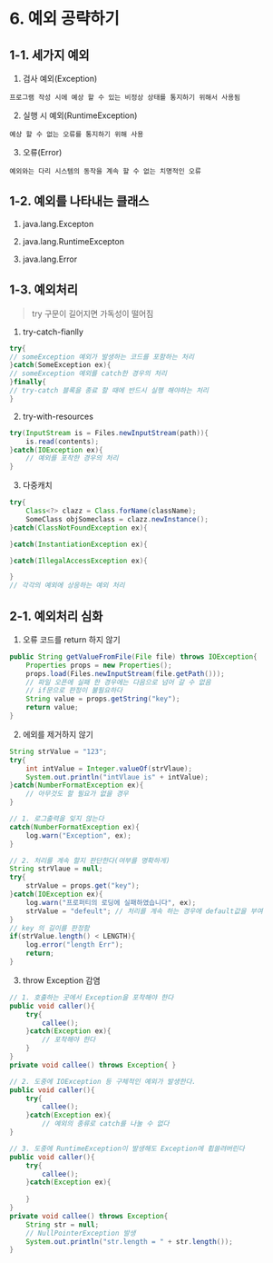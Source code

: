 # 6. 예외 공략하기

## 1-1. 세가지 예외

1. 검사 예외(Exception)
```
프로그램 작성 시에 예상 할 수 있는 비정상 상태를 통지하기 위해서 사용됨
```
2. 실행 시 예외(RuntimeException)
```
예상 할 수 없는 오류를 통지하기 위해 사용
```
3. 오류(Error)
```
예외와는 다리 시스템의 동작을 계속 할 수 없는 치명적인 오류
```
## 1-2. 예외를 나타내는 클래스

1. java.lang.Excepton

2. java.lang.RuntimeExcepton

3. java.lang.Error

## 1-3. 예외처리

>try 구문이 길어지면 가독성이 떨어짐

1. try-catch-fianlly
```java
try{
// someException 예외가 발생하는 코드를 포함하는 처리
}catch(SomeException ex){
// someException 예외를 catch한 경우의 처리
}finally{
// try-catch 블록을 종료 할 때에 반드시 실행 해야하는 처리
}
```
2. try-with-resources
```java
try(InputStream is = Files.newInputStream(path)){
    is.read(contents);
}catch(IOException ex){
    // 예외를 포착한 경우의 처리
}
```
3. 다중캐치
```java
try{
    Class<?> clazz = Class.forName(className);
    SomeClass objSomeclass = clazz.newInstance();
}catch(ClassNotFoundException ex){

}catch(InstantiationException ex){

}catch(IllegalAccessException ex){

}
// 각각의 예외에 상응하는 예외 처리
```

## 2-1. 예외처리 심화

1. 오류 코드를 return 하지 않기
```java
public String getValueFromFile(File file) throws IOException{
    Properties props = new Properties();
    props.load(Files.newInputStream(file.getPath()));
    // 파일 오픈에 실패 한 경우에는 다음으로 넘어 갈 수 없음
    // if문으로 판정이 불필요하다
    String value = props.getString("key");
    return value;
}
```
2. 에외를 제거하지 않기
```java
String strValue = "123";
try{
    int intValue = Integer.valueOf(strVlaue);
    System.out.println("intVlaue is" + intValue);
}catch(NumberFormatException ex){
    // 아무것도 할 필요가 없을 경우
}
```
```java
// 1. 로그출력을 잊지 않는다
catch(NumberFormatException ex){
    log.warn("Exception", ex);
}
```
```java
// 2. 처리를 계속 할지 판단한다(여부를 명확하게)
String strVlaue = null;
try{
    strValue = props.get("key");
}catch(IOException ex){
    log.warn("프로퍼티의 로딩에 실패하였습니다", ex);
    strValue = "defeult"; // 처리를 계속 하는 경우에 default값을 부여
}
// key 의 길이를 판정함
if(strValue.length() < LENGTH){
    log.error("length Err");
    return;
}
```
3. throw Exception 감염
```java
// 1. 호출하는 곳에서 Exception을 포착해야 한다
public void caller(){
    try{
        callee();
    }catch(Exception ex){
        // 포착해야 한다
    }
}
private void callee() throws Exception{ }
```
```java
// 2. 도중에 IOException 등 구체적인 예외가 발생한다.
public void caller(){
    try{
        callee();
    }catch(Exception ex){
        // 예외의 종류로 catch를 나눌 수 없다
}
```
```java
// 3. 도중에 RuntimeException이 발생해도 Exception에 휩쓸려버린다
public void caller(){
    try{
        callee();
    }catch(Exception ex){
        
    }
}
private void callee() throws Exception{
    String str = null;
    // NullPointerException 발생
    System.out.println("str.length = " + str.length());
}
```